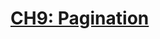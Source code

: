 # [CH9: Pagination](<https://blog.miguelgrinberg.com/post/the-flask-mega-tutorial-part-ix-pagination>)


